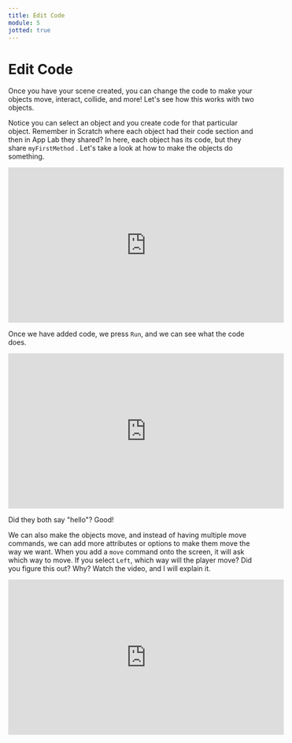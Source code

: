 ```yaml
---
title: Edit Code
module: 5
jotted: true
---
```


# Edit Code

Once you have your scene created, you can change the code to make your objects move, interact, collide, and more!  Let's see how this works with two objects.


Notice you can select an object and you create code for that particular object.  Remember in Scratch where each object had their code section and then in App Lab they shared?  In here, each object has its code, but they share `myFirstMethod` .  Let's take a look at how to make the objects do something.

<!-- video -->
<iframe width="560" height="315" src="https://umontana.zoom.us/recording/share/8__vo6lX7JNDGXsn7thph83jv64KOIKCY6K7iGu5h6mwIumekTziMw" frameborder="0" allow="accelerometer; autoplay; encrypted-media; gyroscope; picture-in-picture" allowfullscreen></iframe>


Once we have added code, we press `Run`, and we can see what the code does.


<!-- video -->
<iframe width="560" height="315" src="https://umontana.zoom.us/recording/share/lEFoevgFL4lyvE_iUXyilsJREInnnssdaLv_7gr1gGKwIumekTziMw" frameborder="0" allow="accelerometer; autoplay; encrypted-media; gyroscope; picture-in-picture" allowfullscreen></iframe>


Did they both say "hello"?  Good!



We can also make the objects move, and instead of having multiple move commands, we can add more attributes or options to make them move the way we want.  When you add a `move` command onto the screen, it will ask which way to move.  If you select `Left`, which way will the player move? Did you figure this out? Why?  Watch the video, and I will explain it.

<!-- video -->
<iframe width="560" height="315" src="https://umontana.zoom.us/recording/share/acUqm_P2z69T7TYEnzgk1IB-jj1AHz4kOeKucmd5o96wIumekTziMw" frameborder="0" allow="accelerometer; autoplay; encrypted-media; gyroscope; picture-in-picture" allowfullscreen></iframe>